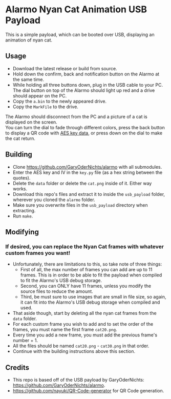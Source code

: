 # Alarmo Nyan Cat Animation USB Payload
This is a simple payload, which can be booted over USB, displaying an animation of nyan cat.

## Usage
- Download the latest release or build from source.
- Hold down the confirm, back and notification button on the Alarmo at the same time.
- While holding all three buttons down, plug in the USB cable to your PC.  
  The dial button on top of the Alarmo should light up red and a drive should appear on the PC.
- Copy the `a.bin` to the newly appeared drive.
- Copy the `MarkFile` to the drive.

The Alarmo should disconnect from the PC and a picture of a cat is displayed on the screen.  
You can turn the dial to fade through different colors, press the back button to display a QR code with [AES key data](../key_bruteforcer/README.md), or press down on the dial to make the cat return.

## Building
- Clone https://github.com/GaryOderNichts/alarmo with all submodules.
- Enter the AES key and IV in the `key.py` file (as a hex string between the quotes).
- Delete the `data` folder or delete the `cat.png` inside of it. Either way works.
- Download this repo's files and extract it to inside the `usb_payload` folder, wherever you cloned the `alarmo` folder.
- Make sure you overwrite files in the `usb_payload` directory when extracting.
- Run `make`.

## Modifying
### If desired, you can replace the Nyan Cat frames with whatever custom frames you want!
- Unfortunately, there are limitations to this, so take note of three things:
  - First of all, the max number of frames you can add are up to 11 frames. This is in order to be able to fit the payload when compiled to fit the Alarmo's USB debug storage.
  - Second, you can ONLY have 11 frames, unless you modify the source files to reduce the amount.
  - Third, be must sure to use images that are small in file size, so again, it can fit into the Alarmo's USB debug storage when compiled and used.
- That aside though, start by deleting all the nyan cat frames from the `data` folder.
- For each custom frame you wish to add and to set the order of the frames, you must name the first frame `cat20.png`.
- Every time you add a new frame, you must add the previous frame's number + 1.
- All the files should be named `cat20.png` - `cat30.png` in that order.
- Continue with the building instructions above this section.

## Credits
- This repo is based off of the USB payload by GaryOderNichts: https://github.com/GaryOderNichts/alarmo.
- https://github.com/nayuki/QR-Code-generator for QR Code generation.